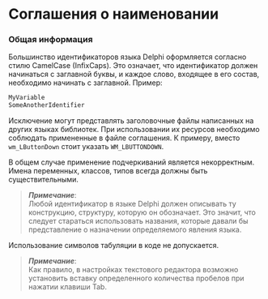 # Соглашения о наименовании

### Общая информация

Большинство идентификаторов языка Delphi оформляется согласно стилю CamelCase \(InfixCaps\). Это означает, что идентификатор должен начинаться с заглавной буквы, и каждое слово, входящее в его состав, необходимо начинать с заглавной. Пример:

```Pascal
MyVariable
SomeAnotherIdentifier
```

Исключение могут представлять заголовочные файлы написанных на других языках библиотек. При использовании их ресурсов необходимо соблюдать примененные в файле соглашения. К примеру, вместо `wm_LButtonDown` стоит указать `WM_LBUTTONDOWN`.

В общем случае применение подчеркиваний является некорректным.  
Имена переменных, классов, типов всегда должны быть существительными.

> _**Примечание**_:  
> Любой идентификатор в языке Delphi должен описывать ту конструкцию, структуру, которую он обозначает. Это значит, что следует стараться использовать названия, которые давали бы представление о назначении определяемого явления языка.

Использование символов табуляции в коде не допускается.

> _**Примечание**_:  
> Как правило, в настройках текстового редактора возможно установить вставку определенного количества пробелов при нажатии клавиши Tab.



